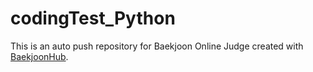 # codingTest_Python
This is an auto push repository for Baekjoon Online Judge created with [BaekjoonHub](https://github.com/BaekjoonHub/BaekjoonHub).
